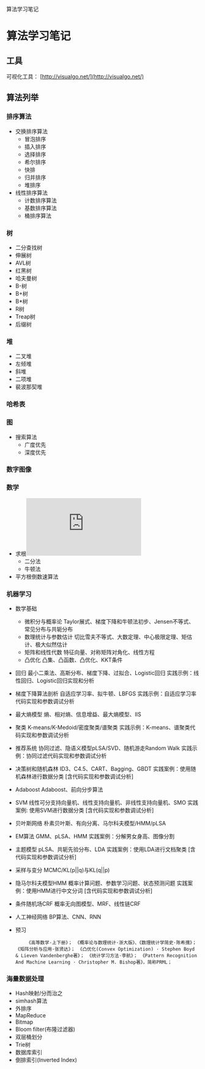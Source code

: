 算法学习笔记

# 算法学习笔记

## 工具
可视化工具： [http://visualgo.net/](http://visualgo.net/)

## 算法列举
### 排序算法

- 交换排序算法
    - 冒泡排序
    - 插入排序
    - 选择排序
    - 希尔排序
    - 快排
    - 归并排序
    - 堆排序
- 线性排序算法
    - 计数排序算法
    - 基数排序算法
    - 桶排序算法

### 树
- 二分查找树
- 伸展树
- AVL树
- 红黑树
- 哈夫曼树
- B-树
- B+树
- B*树
- R树
- Treap树
- 后缀树
### 堆
- 二叉堆
- 左倾堆
- 斜堆
- 二项堆
- 裴波那契堆
### 哈希表

### 图
- 搜索算法
    - 广度优先
    - 深度优先

### 数字图像

### 数学
- 求根![sqrt](http://www.sciweavers.org/tex2img.php?eq=%7B%5Csqrt+x%7D&bc=White&fc=Black&im=jpg&fs=12&ff=arev&edit=)
    - 二分法
    - 牛顿法
- 平方根倒数速算法

### 机器学习
- 数学基础
    - 微积分与概率论  Taylor展式、梯度下降和牛顿法初步、Jensen不等式、常见分布与共轭分布
    - 数理统计与参数估计 切比雪夫不等式、大数定理、中心极限定理、矩估计、极大似然估计
    - 矩阵和线性代数 特征向量、对称矩阵对角化、线性方程
    - 凸优化 凸集、凸函数、凸优化、KKT条件

- 回归 最小二乘法、高斯分布、梯度下降、过拟合、Logistic回归 实践示例：线性回归、Logistic回归实现和分析
- 梯度下降算法剖析 自适应学习率、拟牛顿、LBFGS 实践示例：自适应学习率代码实现和参数调试分析
- 最大熵模型 熵、相对熵、信息增益、最大熵模型、IIS
- 聚类 K-means/K-Medoid/密度聚类/谱聚类 实践示例：K-means、谱聚类代码实现和参数调试分析
- 推荐系统 协同过滤、隐语义模型pLSA/SVD、随机游走Random Walk 实践示例：协同过滤代码实现和参数调试分析
- 决策树和随机森林 ID3、C4.5、CART、Bagging、GBDT 实践案例：使用随机森林进行数据分类 [含代码实现和参数调试分析]
- Adaboost Adaboost、前向分步算法
- SVM 线性可分支持向量机、线性支持向量机、非线性支持向量机、SMO 实践案例: 使用SVM进行数据分类 [含代码实现和参数调试分析]
- 贝叶斯网络 朴素贝叶斯、有向分离、马尔科夫模型/HMM/pLSA
- EM算法 GMM、pLSA、HMM 实践案例：分解男女身高、图像分割
- 主题模型 pLSA、共轭先验分布、LDA 实践案例：使用LDA进行文档聚类 [含代码实现和参数调试分析]
- 采样与变分 MCMC/KL(p||q)与KL(q||p)
- 隐马尔科夫模型HMM 概率计算问题、参数学习问题、状态预测问题 实践案例：使用HMM进行中文分词 [含代码实现和参数调试分析]
- 条件随机场CRF 概率无向图模型、MRF、线性链CRF
- 人工神经网络 BP算法、CNN、RNN
- 预习
    ```
        《高等数学·上下册》； 《概率论与数理统计·浙大版》、《数理统计学简史·陈希孺》； 《矩阵分析与应用·张贤达》； 《凸优化(Convex Optimization) · Stephen Boyd & Lieven Vandenberghe著》； 《统计学习方法·李航》； 《Pattern Recognition And Machine Learning · Christopher M. Bishop著》，简称PRML；
    ```
### 海量数据处理
- Hash映射/分而治之
- simhash算法
- 外排序
- MapReduce
- Bitmap
- Bloom filter(布隆过滤器)
- 双层桶划分
- Trie树
- 数据库索引
- 倒排索引(Inverted Index)
<!--
## 使用
1. clone 或者下载该项目
1. 使用Atom打开， 安装[amWiki](https://github.com/TevinLi/amWiki)插件
1. 点击Atom菜单
    ```
    1. amWiki文库 > - 本地web服务器 > 启动本地静态web服务器
    2. 打开library/首页.md
    3. amWiki文库 > - 本地web服务器 > 在浏览器打开当前页
    ```
-->
